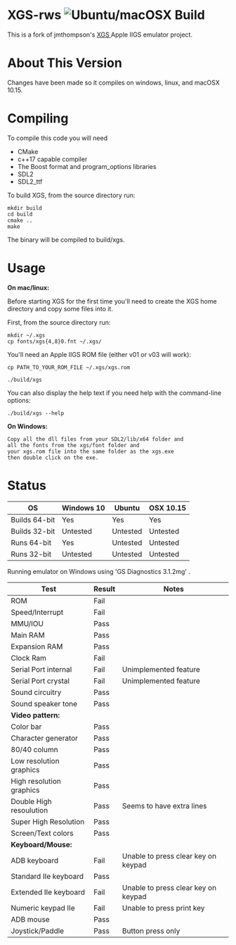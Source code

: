 
XGS-rws ![Ubuntu/macOSX Build](https://github.com/rwstrom/xgs/workflows/Ubuntu/macOSX%20Build/badge.svg)
===

This is a fork of jmthompson's [XGS ](https://github.com/jmthompson/xgs) Apple IIGS emulator project.


# About This Version

Changes have been made so it compiles on windows, linux, and macOSX 10.15.

# Compiling

To compile this code you will need

- CMake
- c++17 capable compiler
- The Boost format and program_options libraries
- SDL2
- SDL2_ttf

To build XGS, from the source directory run:

```
mkdir build
cd build
cmake ..
make 
```

The binary will be compiled to build/xgs.

# Usage
**On mac/linux:**

Before starting XGS for the first time you'll need to create the XGS home directory
and copy some files into it.

First, from the source directory run:

```
mkdir ~/.xgs
cp fonts/xgs{4,8}0.fnt ~/.xgs/
```

You'll need an Apple IIGS ROM file (either v01 or v03 will work):

```
cp PATH_TO_YOUR_ROM_FILE ~/.xgs/xgs.rom
```

```
./build/xgs
```

You can also display the help text if you need help with the command-line options:

```
./build/xgs --help
```
**On Windows:**

```
Copy all the dll files from your SDL2/lib/x64 folder and 
all the fonts from the xgs/font folder and 
your xgs.rom file into the same folder as the xgs.exe 
then double click on the exe.
```
# Status

| OS  | Windows 10 | Ubuntu | OSX 10.15 |
| --- |     ---    |  ---   |   ---     |
| Builds 64-bit | Yes     | Yes    | Yes |
| Builds 32-bit | Untested | Untested | Untested |
| Runs 64-bit | Yes | Untested | Untested |
| Runs 32-bit | Untested | Untested | Untested |

Running emulator on Windows using 'GS Diagnostics 3.1.2mg' . 

| Test | Result | Notes |
| ---  | ---    |  ---  |
| ROM  | Fail |      |
| Speed/Interrupt| Fail | |
| MMU/IOU | Pass | |
| Main RAM | Pass | |
| Expansion RAM | Pass| |
| Clock Ram | Fail| |
| Serial Port internal| Fail| Unimplemented feature |
| Serial Port crystal | Fail| Unimplemented feature |
| Sound circuitry | Pass  | |
| Sound speaker tone | Pass | |
| **Video pattern:** | | |
| Color bar | Pass | |
| Character generator| Pass |  |
| 80/40 column | Pass | |
| Low resolution graphics| Pass| |
| High resolution graphics| Pass | |
| Double High resoulution | Pass | Seems to have extra lines |
| Super High Resolution | Pass | |
| Screen/Text colors | Pass | |
| **Keyboard/Mouse:**| | |
| ADB keyboard| Fail | Unable to press clear key on keypad  |
| Standard IIe keyboard | Pass|  |
| Extended IIe keyboard | Fail | Unable to press clear key on keypad|
| Numeric keypad IIe | Fail |  Unable to press print key|
| ADB mouse | Pass | |
| Joystick/Paddle | Pass | Button press only | 
